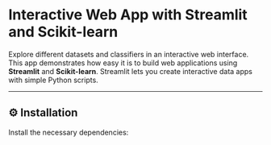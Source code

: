 # Interactive Web App with Streamlit and Scikit-learn

Explore different datasets and classifiers in an interactive web interface. This app demonstrates how easy it is to build web applications using **Streamlit** and **Scikit-learn**. Streamlit lets you create interactive data apps with simple Python scripts.

---

## ⚙️ Installation

Install the necessary dependencies:

```bash
